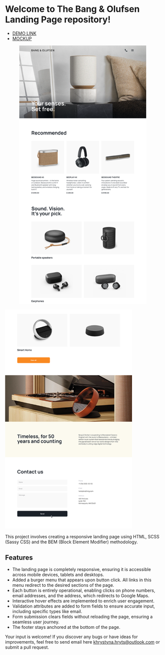 #  Welcome to The Bang & Olufsen Landing Page repository!

- [DEMO LINK](https://chrishryts.github.io/page-landing/)
- [MOCKUP](https://www.figma.com/design/DtkQmQ797hk0nI4KfMi2Uq/BOSE-New-Version?node-id=6817-212/)

<p align="center">
  <img width="412" src="./for_readMe/1.png">
  <p>
  <img width="412" src="./for_readMe/2.png">
</p>

This project involves creating a responsive landing page using HTML, SCSS (Sassy CSS) and the BEM (Block Element Modifier) methodology.

## Features

- The landing page is completely responsive, ensuring it is accessible across mobile devices, tablets and desktops.
- Added a burger menu that appears upon button click. All links in this menu redirect to the desired sections of the page.
- Each button is entirely operational, enabling clicks on phone numbers, email addresses, and the address, which redirects to Google Maps.
- Interactive hover effects are implemented to enrich user engagement.
- Validation attributes are added to form fields to ensure accurate input, including specific types like email.
- Form submission clears fields without reloading the page, ensuring a seamless user journey.
- The footer stays anchored at the bottom of the page.

Your input is welcome! If you discover any bugs or have ideas for improvements, feel free to send email here khrystyna.hryts@outlook.com or submit a pull request.

